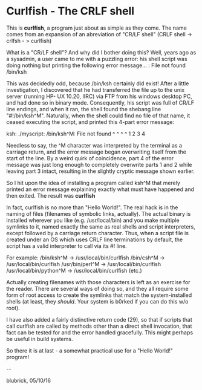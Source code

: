 # Curlfish - The CRLF shell

This is **curlfish**, a program just about as simple as they come.  The name comes from an expansion of an abreviation of "CR/LF shell" (CRLF shell -> crlfsh - > curlfish)

What is a "CR/LF shell"? And why did I bother doing this?  Well, years ago as a sysadmin, a user came to me with a puzzling error: his shell script was doing nothing but printing the following error message...
: File not found /bin/ksh

This was decidedly odd, because /bin/ksh certainly did exist!  After a little investigation, I discovered that he had transferred the file up to the unix server (running HP- UX 10.20, IIRC) via FTP from his windows desktop PC, and had done so in binary mode.  Consequently, his script was full of CR/LF line endings, and when it ran, the shell found the shebang line "#!/bin/ksh^M". Naturally, when the shell could find no file of that name, it ceased executing the script, and printed this 4-part error message:

ksh: ./myscript: /bin/ksh^M: File not found
 ^        ^          ^             ^
 1        2          3             4

Needless to say, the ^M character was interpreted by the terminal as a carriage return, and the error message began overwriting itself from the start of the line. By a weird quirk of coincidence, part 4 of the error message was just long enough to completely overwrite parts 1 and 2 while leaving part 3 intact, resulting in the slightly cryptic message shown earlier.

So I hit upon the idea of installing a program called ksh^M that merely printed an error message explaining exactly what must have happened and then exited. The result was **curlfish**

In fact, curlfish is no more than "Hello World!". The real hack is in the naming of files (filenames of symbolic links, actually). The actual binary is installed wherever you like (e.g. /usr/local/bin) and you make multiple symlinks to it, named exactly the same as real shells and script interpreters, except followed by a carriage return character. Thus, when a script file is created under an OS which uses CRLF line terminations by default, the script has a valid interpreter to call via its #! line.

For example:
/bin/ksh^M -> /usr/local/bin/curlfish
/bin/csh^M -> /usr/local/bin/curlfish
/usr/bin/perl^M -> /usr/local/bin/curlfish
/usr/local/bin/python^M -> /usr/local/bin/curlfish
(etc.)

Actually creating filenames with those characters is left as an exercise for the reader. There are several ways of doing so, and they all require some form of root access to create the symlinks that match the system-installed shells (at least, they _should_. Your system is b0rked if you can do this w/o root).

I have also added a fairly distinctive return code (29), so that if scripts that call curlfish are called by methods other than a direct shell invocation, that fact can be tested for and the error handled gracefully. This might
perhaps be useful in build systems.

So there it is at last - a somewhat practical use for a "Hello World!" program!


--

blubrick, 05/10/16
